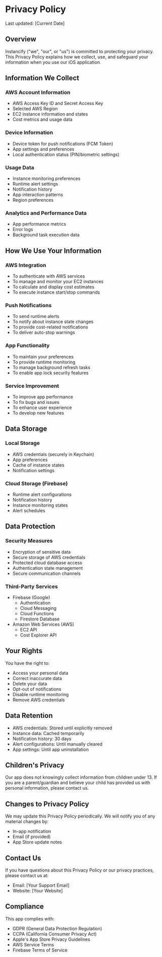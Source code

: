 # Privacy Policy

Last updated: [Current Date]

## Overview

Instancify ("we", "our", or "us") is committed to protecting your privacy. This Privacy Policy explains how we collect, use, and safeguard your information when you use our iOS application.

## Information We Collect

### AWS Account Information
- AWS Access Key ID and Secret Access Key
- Selected AWS Region
- EC2 instance information and states
- Cost metrics and usage data

### Device Information
- Device token for push notifications (FCM Token)
- App settings and preferences
- Local authentication status (PIN/biometric settings)

### Usage Data
- Instance monitoring preferences
- Runtime alert settings
- Notification history
- App interaction patterns
- Region preferences

### Analytics and Performance Data
- App performance metrics
- Error logs
- Background task execution data

## How We Use Your Information

### AWS Integration
- To authenticate with AWS services
- To manage and monitor your EC2 instances
- To calculate and display cost estimates
- To execute instance start/stop commands

### Push Notifications
- To send runtime alerts
- To notify about instance state changes
- To provide cost-related notifications
- To deliver auto-stop warnings

### App Functionality
- To maintain your preferences
- To provide runtime monitoring
- To manage background refresh tasks
- To enable app lock security features

### Service Improvement
- To improve app performance
- To fix bugs and issues
- To enhance user experience
- To develop new features

## Data Storage

### Local Storage
- AWS credentials (securely in Keychain)
- App preferences
- Cache of instance states
- Notification settings

### Cloud Storage (Firebase)
- Runtime alert configurations
- Notification history
- Instance monitoring states
- Alert schedules

## Data Protection

### Security Measures
- Encryption of sensitive data
- Secure storage of AWS credentials
- Protected cloud database access
- Authentication state management
- Secure communication channels

### Third-Party Services
- Firebase (Google)
  - Authentication
  - Cloud Messaging
  - Cloud Functions
  - Firestore Database
- Amazon Web Services (AWS)
  - EC2 API
  - Cost Explorer API

## Your Rights

You have the right to:
- Access your personal data
- Correct inaccurate data
- Delete your data
- Opt-out of notifications
- Disable runtime monitoring
- Remove AWS credentials

## Data Retention

- AWS credentials: Stored until explicitly removed
- Instance data: Cached temporarily
- Notification history: 30 days
- Alert configurations: Until manually cleared
- App settings: Until app uninstallation

## Children's Privacy

Our app does not knowingly collect information from children under 13. If you are a parent/guardian and believe your child has provided us with personal information, please contact us.

## Changes to Privacy Policy

We may update this Privacy Policy periodically. We will notify you of any material changes by:
- In-app notification
- Email (if provided)
- App Store update notes

## Contact Us

If you have questions about this Privacy Policy or our privacy practices, please contact us at:
- Email: [Your Support Email]
- Website: [Your Website]

## Compliance

This app complies with:
- GDPR (General Data Protection Regulation)
- CCPA (California Consumer Privacy Act)
- Apple's App Store Privacy Guidelines
- AWS Service Terms
- Firebase Terms of Service 